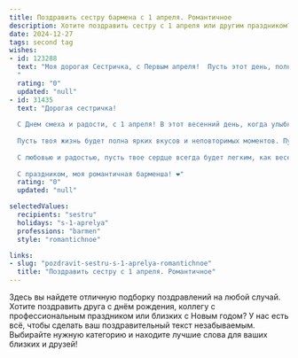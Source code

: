 ```yaml
---
title: Поздравить сестру бармена с 1 апреля. Романтичное
description: Хотите поздравить сестру с 1 апреля или другим праздником? Наш ИИ создаст незабываемое поздравление, а вы обязательно выделитесь среди других.  
date: 2024-12-27
tags: second tag
wishes:
- id: 123288
  text: "Моя дорогая Сестричка, с Первым апреля!  Пусть этот день, полный шуток и веселья, станет лишь преддверием к невероятному году, наполненному счастьем и любовью.  Твой талант бармена, твоё умение смешивать напитки и создавать неповторимую атмосферу – это настоящее волшебство!  Пусть  каждый твой коктейль будет таким же неповторимым и ярким, как ты сама.  Я тебя очень люблю!
  "
  rating: "0"
  updated: "null"
- id: 31435
  text: "Дорогая сестричка!
  
  С Днем смеха и радости, с 1 апреля! В этот весенний день, когда улыбки и шутки наполняют воздух, я хочу пожелать тебе, чтобы каждый твой коктейль был как искристая звезда, способная осветить сердца людей! Ты, как бармен, знаешь, как смешивать не только удивительные напитки, но и мгновения счастья.
  
  Пусть твоя жизнь будет полна ярких вкусов и неповторимых моментов. Пускай каждый день приносит новые идеи и вдохновение, а за барной стойкой ты собираешь вокруг себя только искренние улыбки и теплые слова.
  
  С любовью и радостью, пусть твое сердце всегда будет легким, как весенний бриз, а жизнь — насыщенной, как твои лучшие коктейли!
  
  С праздником, моя романтичная барменша! ❤️"
  rating: "0"
  updated: "null"

selectedValues:
  recipients: "sestru"
  holidays: "s-1-aprelya"
  professions: "barmen"
  style: "romantichnoe"

links:
- slug: "pozdravit-sestru-s-1-aprelya-romantichnoe"
  title: "Поздравить сестру с 1 апреля. Романтичное"
---
```


Здесь вы найдете отличную подборку поздравлений на любой случай.
Хотите поздравить друга с днём рождения, коллегу с профессиональным праздником или близких с Новым годом? У нас есть всё, чтобы сделать ваш поздравительный текст незабываемым. Выбирайте нужную категорию и находите лучшие слова для ваших близких и друзей!
